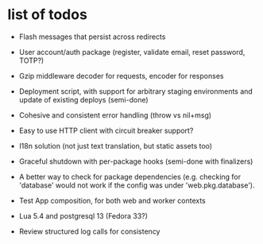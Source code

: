 # list of todos

* Flash messages that persist across redirects
* User account/auth package (register, validate email, reset password, TOTP?)
* Gzip middleware decoder for requests, encoder for responses

* Deployment script, with support for arbitrary staging environments and update of existing deploys (semi-done)
* Cohesive and consistent error handling (throw vs nil+msg)
* Easy to use HTTP client with circuit breaker support?
* I18n solution (not just text translation, but static assets too)
* Graceful shutdown with per-package hooks (semi-done with finalizers)

* A better way to check for package dependencies (e.g. checking for 'database' would not work if the config was under 'web.pkg.database').
* Test App composition, for both web and worker contexts
* Lua 5.4 and postgresql 13 (Fedora 33?)
* Review structured log calls for consistency
